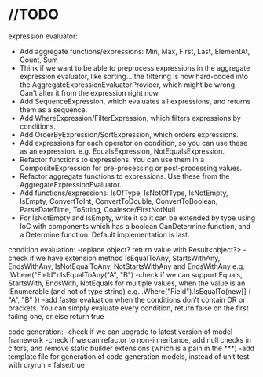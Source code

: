 # //TODO
expression evaluator:
- Add aggregate functions/expressions: Min, Max, First, Last, ElementAt, Count, Sum
- Think if we want to be able to preprocess expressions in the aggregate expression evaluator, like sorting... the filtering is now hard-coded into the AggregateExpressionEvaluatorProvider, which might be wrong. Can't alter it from the expression right now.
- Add SequenceExpression, which evaluates all expressions, and returns them as a sequence.
- Add WhereExpression/FilterExpression, which filters expressions by conditions.
- Add OrderByExpression/SortExpression, which orders expressions.
- Add expressions for each operator on condition, so you can use these as an expression. e.g. EqualsExpression, NotEqualsExpression.
- Refactor functions to expressions. You can use them in a CompositeExpression for pre-processing or post-processing values.
- Refactor aggregate functions to expressions. Use these from the AggregateExpressionEvaluator.
- Add functions/expressions: IsOfType, IsNotOfType, IsNotEmpty, IsEmpty, ConvertToInt, ConvertToDouble, ConvertToBoolean, ParseDateTime, ToString, Coalesce/FirstNotNull
- For IsNotEmpty and IsEmpty, write it so it can be extended by type using IoC with components which has a boolean CanDetermine function, and a Determine function. Default implementation is last.

condition evaluation:
-replace object? return value with Result<object?>
-check if we have extension method IsEqualToAny, StartsWithAny, EndsWithAny, IsNotEqualToAny, NotStartsWithAny and EndsWithAny
 e.g. .Where("Field").IsEqualToAny("A", "B")
-check if we can support Equals, StartsWith, EndsWith, NotEquals for multiple values, when the value is an IEnumerable (and not of type string)
 e.g. .Where("Field").IsEqualTo(new[] { "A", "B" })
-add faster evaluation when the conditions don't contain OR or brackets. You can simply evaluate every condition, return false on the first failing one, or else return true

code generation:
-check if we can upgrade to latest version of model framework
-check if we can refactor to non-inheritance, add null checks in c'tors, and remove static builder extensions (which is a pain in the ***)
-add template file for generation of code generation models, instead of unit test with dryrun = false/true
